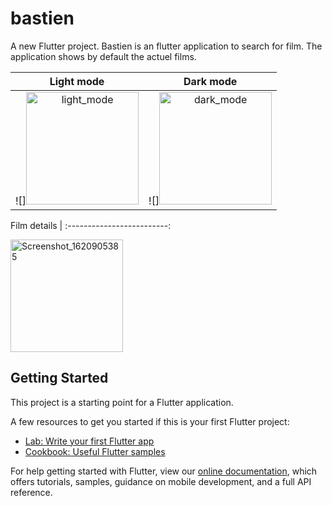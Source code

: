 
# bastien

A new Flutter project.
Bastien is an flutter application to search for film. The application shows by default the actuel films.




Light mode                 |  Dark mode
:-------------------------:|:-------------------------:
![]<img width="180" alt="light_mode" src="https://user-images.githubusercontent.com/5827256/118118605-723aa880-b3ed-11eb-910d-df02c48c83de.png"> |  ![]<img width="180" alt="dark_mode" src="https://user-images.githubusercontent.com/5827256/118118716-94342b00-b3ed-11eb-93ed-a021d67d3235.png">

Film details              | 
:-------------------------:

<img width="180" alt="Screenshot_1620905385" src="https://user-images.githubusercontent.com/5827256/118120060-95665780-b3ef-11eb-813e-c50a683d00c6.png">


## Getting Started

This project is a starting point for a Flutter application.

A few resources to get you started if this is your first Flutter project:

- [Lab: Write your first Flutter app](https://flutter.dev/docs/get-started/codelab)
- [Cookbook: Useful Flutter samples](https://flutter.dev/docs/cookbook)

For help getting started with Flutter, view our
[online documentation](https://flutter.dev/docs), which offers tutorials,
samples, guidance on mobile development, and a full API reference.
